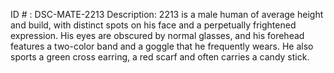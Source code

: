 ID # : DSC-MATE-2213
Description: 2213 is a male human of average height and build, with distinct spots on his face and a perpetually frightened expression. His eyes are obscured by normal glasses, and his forehead features a two-color band and a goggle that he frequently wears. He also sports a green cross earring, a red scarf and often carries a candy stick.